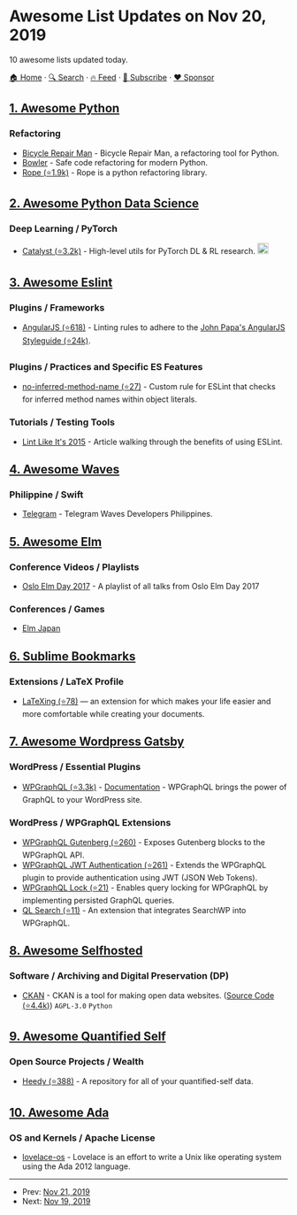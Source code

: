 # Awesome List Updates on Nov 20, 2019

10 awesome lists updated today.

[🏠 Home](/README.md) · [🔍 Search](https://www.trackawesomelist.com/search/) · [🔥 Feed](https://www.trackawesomelist.com/rss.xml) · [📮 Subscribe](https://trackawesomelist.us17.list-manage.com/subscribe?u=d2f0117aa829c83a63ec63c2f&id=36a103854c) · [❤️  Sponsor](https://github.com/sponsors/theowenyoung)



## [1. Awesome Python](/content/vinta/awesome-python/README.md)

### Refactoring

*   [Bicycle Repair Man](http://bicyclerepair.sourceforge.net/) - Bicycle Repair Man, a refactoring tool for Python.
*   [Bowler](https://pybowler.io/) - Safe code refactoring for modern Python.
*   [Rope (⭐1.9k)](https://github.com/python-rope/rope) -  Rope is a python refactoring library.

## [2. Awesome Python Data Science](/content/krzjoa/awesome-python-data-science/README.md)

### Deep Learning / PyTorch

*   [Catalyst (⭐3.2k)](https://github.com/catalyst-team/catalyst) - High-level utils for PyTorch DL & RL research. <img height="20" src="https://github.com/krzjoa/awesome-python-data-science/raw/master/img/pytorch_big2.png" alt="PyTorch based/compatible">

## [3. Awesome Eslint](/content/dustinspecker/awesome-eslint/README.md)

### Plugins / Frameworks

*   [AngularJS (⭐618)](https://github.com/Gillespie59/eslint-plugin-angular) - Linting rules to adhere to the [John Papa's AngularJS Styleguide (⭐24k)](https://github.com/johnpapa/angular-styleguide).

### Plugins / Practices and Specific ES Features

*   [no-inferred-method-name (⭐27)](https://github.com/johnstonbl01/eslint-no-inferred-method-name) - Custom rule for ESLint that checks for inferred method names within object literals.

### Tutorials / Testing Tools

*   [Lint Like It's 2015](https://medium.com/@dan_abramov/lint-like-it-s-2015-6987d44c5b48#.5p3yk0b03) - Article walking through the benefits of using ESLint.

## [4. Awesome Waves](/content/msmolyakov/awesome-waves/README.md)

### Philippine / Swift

*   [Telegram](https://t.me/wavesDevPh) - Telegram Waves Developers Philippines.

## [5. Awesome Elm](/content/sporto/awesome-elm/README.md)

### Conference Videos / Playlists

*   [Oslo Elm Day 2017](https://www.youtube.com/playlist?list=PLcAzxXzXQlPZsNcYycHittqeF3UG4dGli) - A playlist of all talks from Oslo Elm Day 2017

### Conferences / Games

*   [Elm Japan](https://elmjapan.org/)

## [6. Sublime Bookmarks](/content/dreikanter/sublime-bookmarks/README.md)

### Extensions / LaTeX Profile

*   [LaTeXing (⭐78)](https://github.com/LaTeXing/LaTeXing) — an extension for which makes your life easier and more comfortable while creating your documents.

## [7. Awesome Wordpress Gatsby](/content/henrikwirth/awesome-wordpress-gatsby/README.md)

### WordPress / Essential Plugins

*   [WPGraphQL (⭐3.3k)](https://github.com/wp-graphql/wp-graphql) - [Documentation](https://docs.wpgraphql.com/) - WPGraphQL brings the power of GraphQL to your WordPress site.

### WordPress / WPGraphQL Extensions

*   [WPGraphQL Gutenberg (⭐260)](https://github.com/pristas-peter/wp-graphql-gutenberg) - Exposes Gutenberg blocks to the WPGraphQL API.
*   [WPGraphQL JWT Authentication (⭐261)](https://github.com/wp-graphql/wp-graphql-jwt-authentication) - Extends the WPGraphQL plugin to provide authentication using JWT (JSON Web Tokens).
*   [WPGraphQL Lock (⭐21)](https://github.com/valu-digital/wp-graphql-lock) - Enables query locking for WPGraphQL by implementing persisted GraphQL queries.
*   [QL Search (⭐11)](https://github.com/funkhaus/ql-search) - An extension that integrates SearchWP into WPGraphQL.

## [8. Awesome Selfhosted](/content/awesome-selfhosted/awesome-selfhosted/README.md)

### Software / Archiving and Digital Preservation (DP)

*   [CKAN](https://ckan.org) - CKAN is a tool for making open data websites. ([Source Code (⭐4.4k)](https://github.com/ckan/ckan)) `AGPL-3.0` `Python`

## [9. Awesome Quantified Self](/content/woop/awesome-quantified-self/README.md)

### Open Source Projects / Wealth

*   [Heedy (⭐388)](https://github.com/heedy/heedy) - A repository for all of your quantified-self data.

## [10. Awesome Ada](/content/ohenley/awesome-ada/README.md)

### OS and Kernels / Apache License

*   [lovelace-os](https://sourceforge.net/projects/lovelaceos/) - Lovelace is an effort to write a Unix like operating system using the Ada 2012 language.

---

- Prev: [Nov 21, 2019](/content/2019/11/21/README.md)
- Next: [Nov 19, 2019](/content/2019/11/19/README.md)